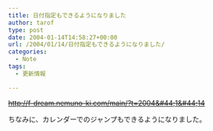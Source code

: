 ```yaml
---
title: 日付指定もできるようになりました
author: tarof
type: post
date: 2004-01-14T14:58:27+00:00
url: /2004/01/14/日付指定もできるようになりました/
categories:
  - Note
tags:
  - 更新情報

---
```

<del>http://f-dream.nemuno-ki.com/main/?t=2004&#44;1&#44;14</del>

ちなみに、カレンダーでのジャンプもできるようになりました。